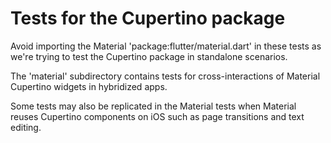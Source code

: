 # Tests for the Cupertino package

Avoid importing the Material 'package:flutter/material.dart' in these tests as
we're trying to test the Cupertino package in standalone scenarios.

The 'material' subdirectory contains tests for cross-interactions of Material
Cupertino widgets in hybridized apps.

Some tests may also be replicated in the Material tests when Material reuses
Cupertino components on iOS such as page transitions and text editing.
